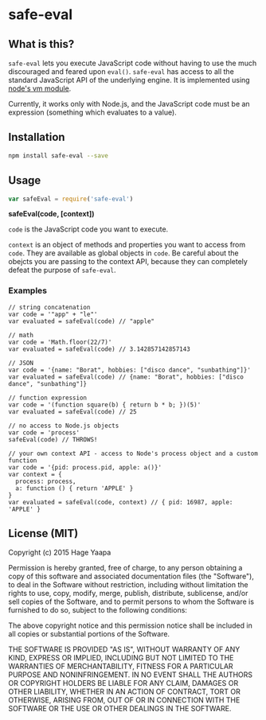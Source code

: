 # safe-eval

## What is this?

`safe-eval` lets you execute JavaScript code without having to use the much discouraged and feared upon `eval()`. `safe-eval` has access to all the standard JavaScript API of the underlying engine. It is implemented using [node's vm module](https://nodejs.org/api/vm.html).

Currently, it works only with Node.js, and the JavaScript code must be an expression (something which evaluates to a value).

## Installation

```sh
npm install safe-eval --save
```

## Usage

```js
var safeEval = require('safe-eval')
```

**safeEval(code, [context])**

`code` is the JavaScript code you want to execute.

`context` is an object of methods and properties you want to access from `code`. They are available as global objects in `code`. Be careful about the obejcts you are passing to the context API, because they can completely defeat the purpose of `safe-eval`.

### Examples

```
// string concatenation
var code = '"app" + "le"'
var evaluated = safeEval(code) // "apple"
```

```
// math
var code = 'Math.floor(22/7)'
var evaluated = safeEval(code) // 3.142857142857143
```

```
// JSON
var code = '{name: "Borat", hobbies: ["disco dance", "sunbathing"]}'
var evaluated = safeEval(code) // {name: "Borat", hobbies: ["disco dance", "sunbathing"]}
```

```
// function expression
var code = '(function square(b) { return b * b; })(5)'
var evaluated = safeEval(code) // 25
```

```
// no access to Node.js objects
var code = 'process'
safeEval(code) // THROWS!
```

```
// your own context API - access to Node's process object and a custom function
var code = '{pid: process.pid, apple: a()}'
var context = {
  process: process,
  a: function () { return 'APPLE' }
}
var evaluated = safeEval(code, context) // { pid: 16987, apple: 'APPLE' }
```

## License (MIT)

Copyright (c) 2015 Hage Yaapa

Permission is hereby granted, free of charge, to any person obtaining a copy
of this software and associated documentation files (the "Software"), to deal
in the Software without restriction, including without limitation the rights
to use, copy, modify, merge, publish, distribute, sublicense, and/or sell
copies of the Software, and to permit persons to whom the Software is
furnished to do so, subject to the following conditions:

The above copyright notice and this permission notice shall be included in all
copies or substantial portions of the Software.

THE SOFTWARE IS PROVIDED "AS IS", WITHOUT WARRANTY OF ANY KIND, EXPRESS OR
IMPLIED, INCLUDING BUT NOT LIMITED TO THE WARRANTIES OF MERCHANTABILITY,
FITNESS FOR A PARTICULAR PURPOSE AND NONINFRINGEMENT. IN NO EVENT SHALL THE
AUTHORS OR COPYRIGHT HOLDERS BE LIABLE FOR ANY CLAIM, DAMAGES OR OTHER
LIABILITY, WHETHER IN AN ACTION OF CONTRACT, TORT OR OTHERWISE, ARISING FROM,
OUT OF OR IN CONNECTION WITH THE SOFTWARE OR THE USE OR OTHER DEALINGS IN THE
SOFTWARE.

